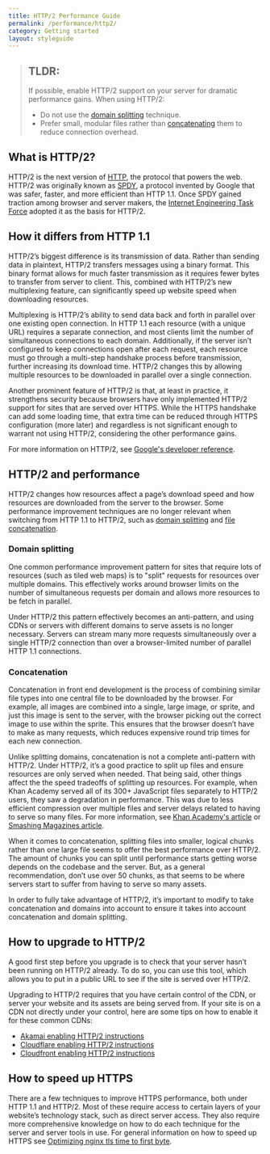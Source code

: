 ```yaml
---
title: HTTP/2 Performance Guide
permalink: /performance/http2/
category: Getting started
layout: styleguide
---
```


> ## TLDR:
> 
> If possible, enable HTTP/2 support on your server for dramatic performance gains. When using HTTP/2:
> 
> * Do not use the [domain splitting](#domain-splitting) technique.
> * Prefer small, modular files rather than [concatenating](#concatenation) them to reduce connection overhead.

## What is HTTP/2?

HTTP/2 is the next version of [HTTP], the protocol that powers the web. HTTP/2 was originally known as [SPDY], a protocol invented by Google that was safer, faster, and more efficient than HTTP 1.1. Once SPDY gained traction among browser and server makers, the [Internet Engineering Task Force][IETF] adopted it as the basis for HTTP/2.

## How it differs from HTTP 1.1

HTTP/2’s biggest difference is its transmission of data. Rather than sending data in plaintext, HTTP/2 transfers messages using a binary format. This binary format allows for much faster transmission as it requires fewer bytes to transfer from server to client. This, combined with HTTP/2’s new multiplexing feature, can significantly speed up website speed when downloading resources.

Multiplexing is HTTP/2’s ability to send data back and forth in parallel over one existing open connection. In HTTP 1.1 each resource (with a unique URL) requires a separate connection, and most clients limit the number of simultaneous connections to each domain. Additionally, if the server isn’t configured to keep connections open after each request, each resource must go through a multi-step handshake process before transmission, further increasing its download time. HTTP/2 changes this by allowing multiple resources to be downloaded in parallel over a single connection.

Another prominent feature of HTTP/2 is that, at least in practice, it strengthens security because browsers have only implemented HTTP/2 support for sites that are served over HTTPS. While the HTTPS handshake can add some loading time, that extra time can be reduced through HTTPS configuration (more later) and regardless is not significant enough to warrant not using HTTP/2, considering the other performance gains.

For more information on HTTP/2, see [Google's developer reference](https://developers.google.com/web/fundamentals/performance/http2/).

## HTTP/2 and performance

HTTP/2 changes how resources affect a page’s download speed and how resources are downloaded from the server to the browser. Some performance improvement techniques are no longer relevant when switching from HTTP 1.1 to HTTP/2, such as [domain splitting](#domain-splitting) and [file concatenation](#concatenation).

### Domain splitting

One common performance improvement pattern for sites that require lots of resources (such as tiled web maps) is to "split" requests for resources over multiple domains. This effectively works around browser limits on the number of simultaneous requests per domain and allows more resources to be fetch in parallel.

Under HTTP/2 this pattern effectively becomes an anti-pattern, and using CDNs or servers with different domains to serve assets is no longer necessary. Servers can stream many more requests simultaneously over a single HTTP/2 connection than over a browser-limited number of parallel HTTP 1.1 connections.

### Concatenation

Concatenation in front end development is the process of combining similar file types into one central file to be downloaded by the browser. For example, all images are combined into a single, large image, or sprite, and just this image is sent to the server, with the browser picking out the correct image to use within the sprite. This ensures that the browser doesn’t have to make as many requests, which reduces expensive round trip times for each new connection.

Unlike splitting domains, concatenation is not a complete anti-pattern with HTTP/2. Under HTTP/2, it’s a good practice to split up files and ensure resources are only served when needed. That being said, other things affect the the speed tradeoffs of splitting up resources. For example, when Khan Academy served all of its 300+ JavaScript files separately to HTTP/2 users, they saw a degradation in performance. This was due to less efficient compression over multiple files and server delays related to having to serve so many files. For more information, see [Khan Academy's article](http://engineering.khanacademy.org/posts/js-packaging-http2.htm) or [Smashing Magazines article](https://www.smashingmagazine.com/2016/02/getting-ready-for-http2/).

When it comes to concatenation, splitting files into smaller, logical chunks rather than one large file seems to offer the best performance over HTTP/2.  The amount of chunks you can split until performance starts getting worse depends on the codebase and the server. But, as a general recommendation, don’t use over 50 chunks, as that seems to be where servers start to suffer from having to serve so many assets.

In order to fully take advantage of HTTP/2, it’s important to modify to take concatenation and domains into account to ensure it takes into account concatenation and domain splitting.

## How to upgrade to HTTP/2

A good first step before you upgrade is to check that your server hasn’t been running on HTTP/2 already. To do so, you can use this tool, which allows you to put in a public URL to see if the site is served over HTTP/2.

Upgrading to HTTP/2 requires that you have certain control of the CDN, or server your website and its assets are being served from. If your site is on a CDN not directly under your control, here are some tips on how to enable it for these common CDNs:

- [Akamai enabling HTTP/2 instructions](https://community.akamai.com/community/web-performance/blog/2015/01/26/enabling-http2-h2-in-akamai)
- [Cloudflare enabling HTTP/2 instructions](https://www.cloudflare.com/website-optimization/http2/)
- [Cloudfront enabling HTTP/2 instructions](https://aws.amazon.com/about-aws/whats-new/2016/09/amazon-cloudfront-now-supports-http2/)

## How to speed up HTTPS

There are a few techniques to improve HTTPS performance, both under HTTP 1.1 and HTTP/2. Most of these require access to certain layers of your website’s technology stack, such as direct server access. They also require more comprehensive knowledge on how to do each technique for the server and server tools in use. For general information on how to speed up HTTPS see [Optimizing nginx tls time to first byte](https://www.igvita.com/2013/12/16/optimizing-nginx-tls-time-to-first-byte/).

[HTTP]: https://en.wikipedia.org/wiki/Hypertext_Transfer_Protocol
[SPDY]: https://en.wikipedia.org/wiki/SPDY
[IETF]: http://www.ietf.org/

